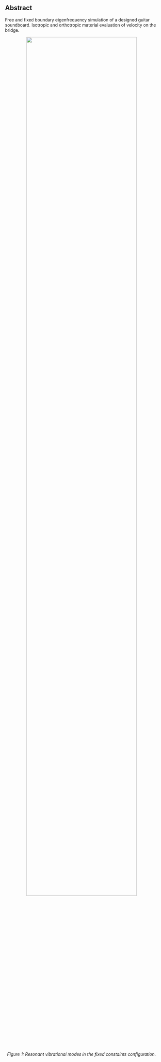 ## Abstract

Free and fixed boundary eigenfrequency simulation of a designed guitar soundboard. Isotropic and orthotropic material evaluation of velocity on the bridge.


<p align="center" width="100%">
    <img width="85%" src="https://github.com/user-attachments/assets/a6b7798f-4588-4d9a-8968-b474d7be3287">
</p>

<p align="center"><i>Figure 1: Resonant vibrational modes in the fixed constaints configuration.</i></p>


